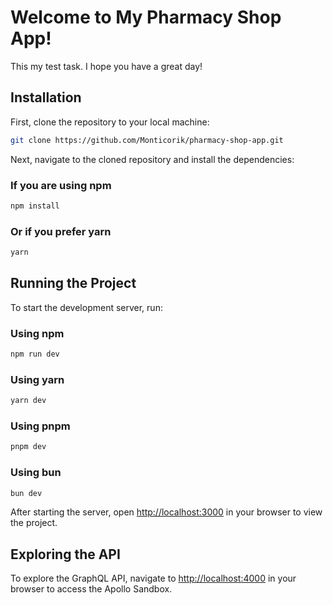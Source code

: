 # Welcome to My Pharmacy Shop App!

This my test task. I hope you have a great day!

## Installation

First, clone the repository to your local machine:

```bash
git clone https://github.com/Monticorik/pharmacy-shop-app.git
```

Next, navigate to the cloned repository and install the dependencies:

### If you are using npm
```bash
npm install
```

### Or if you prefer yarn
```bash
yarn
```

## Running the Project

To start the development server, run:

### Using npm
```bash
npm run dev
```

### Using yarn
```bash
yarn dev
```

### Using pnpm
```bash
pnpm dev
```

### Using bun
```bash
bun dev
```

After starting the server, open [http://localhost:3000](http://localhost:3000) in your browser to view the project.

## Exploring the API

To explore the GraphQL API, navigate to [http://localhost:4000](http://localhost:4000) in your browser to access the Apollo Sandbox.


